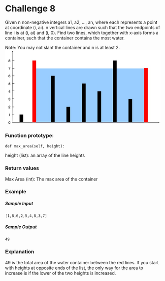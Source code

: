 # Challenge 8
Given n non-negative integers a1, a2, ..., an, where each represents a point at coordinate (i, ai).
n vertical lines are drawn such that the two endpoints of line i is at (i, ai) and (i, 0).
Find two lines, which together with x-axis forms a container, such that the container contains the
most water.

Note: You may not slant the container and n is at least 2.
![alt text](challenge8.jpg "Container with the Most Water")
### Function prototype:
    def max_area(self, height):
 
height (list): an array of the line heights
### Return values
Max Area (int): The max area of the container
 
### Example
##### Sample Input
    [1,8,6,2,5,4,8,3,7]
 
##### Sample Output
    49
 
### Explanation
49 is the total area of the water container between the red lines.
If you start with heights at opposite ends of the list, the only way for the area to
increase is if the lower of the two heights is increased.
